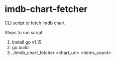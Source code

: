 # imdb-chart-fetcher
CLI script to fetch imdb chart

Steps to run script
1. Install go v1.15
2. go build
3. ./imdb_chart_fetcher \<chart_url\> \<items_count\>